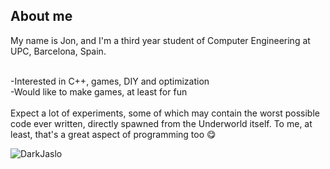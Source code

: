 <div id="contents">

<h2>
  About me
</h2>
My name is Jon, and I'm a third year student of Computer Engineering at UPC, Barcelona, Spain.<br><br>
  
-Interested in C++, games, DIY and optimization<br>
-Would like to make games, at least for fun<br>
<br>
  Expect a lot of experiments, some of which may contain the worst possible code ever written, directly spawned from the Underworld itself. To me, at least, that's a great aspect of programming too &#128523;	
  
<p><img align="left" src="https://github-readme-stats.vercel.app/api/top-langs?username=DarkJaslo&show_icons=true&locale=en&layout=compact&langs_count=16" alt="DarkJaslo" /></p>
<!--<p>&nbsp;<img align="center" src="https://github-readme-stats.vercel.app/api?username=DarkJaslo&show_icons=true&locale=en" alt="DarkJaslo" /></p>-->
